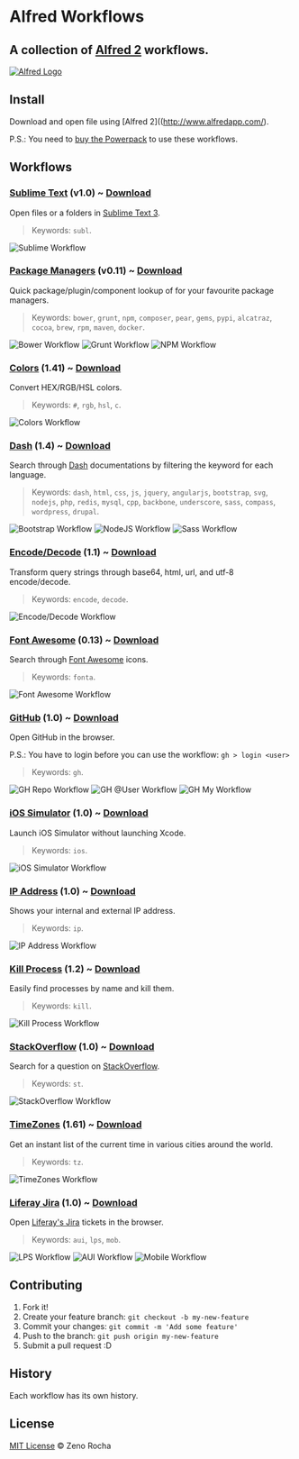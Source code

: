 # Alfred Workflows

## A collection of [Alfred 2](http://www.alfredapp.com/) workflows. ##

[![Alfred Logo](http://f.cl.ly/items/112u3G2z3g2B202W3e3p/alfred.png)](http://www.alfredapp.com/)

## Install

Download and open file using [Alfred 2]((http://www.alfredapp.com/).

P.S.: You need to [buy the Powerpack](https://buy.alfredapp.com/) to use these workflows.

## Workflows

### [Sublime Text](https://github.com/franzheidl/alfred-workflows/tree/master/open-with-sublime-text) (v1.0) ~ [Download](https://github.com/zenorocha/alfred-workflows/raw/master/sublime-text/sublime-text.alfredworkflow)

Open files or a folders in [Sublime Text 3](http://www.sublimetext.com/3).

> Keywords: `subl`.

![Sublime Workflow](http://f.cl.ly/items/3P0O2Z3p12253J3d3X2k/alfred-subl.png)

### [Package Managers](https://github.com/willfarrell/alfred-workflows/tree/master/Package%20Managers) (v0.11) ~ [Download](https://github.com/zenorocha/alfred-workflows/raw/master/package-managers/package-managers.alfredworkflow)

Quick package/plugin/component lookup of for your favourite package managers.

> Keywords: `bower`, `grunt`, `npm`, `composer`, `pear`, `gems`, `pypi`, `alcatraz`, `cocoa`, `brew`, `rpm`, `maven`, `docker`.

![Bower Workflow](http://f.cl.ly/items/3b2t2S3V3m3m2t0X350m/alfred-bower.png)
![Grunt Workflow](http://f.cl.ly/items/1Y220d3T1p2u1Y3C111g/alfred-grunt.png)
![NPM Workflow](http://f.cl.ly/items/3U1l2m2O2Z0R2j231g2i/alfred-npm.png)

### [Colors](https://github.com/TylerEich/Alfred-Extras) (1.41) ~ [Download](https://github.com/zenorocha/alfred-workflows/raw/master/colors/colors.alfredworkflow)

Convert HEX/RGB/HSL colors.

> Keywords: `#`, `rgb`, `hsl`, `c`.

![Colors Workflow](http://f.cl.ly/items/2r3u2W122v0v2A0e1n0U/alfred-colors.png)

### [Dash](https://github.com/willfarrell/alfred-workflows/tree/master/Dash) (1.4) ~ [Download](https://github.com/zenorocha/alfred-workflows/raw/master/dash/dash.alfredworkflow)

Search through [Dash](http://kapeli.com/dash) documentations by filtering the keyword for each language.

> Keywords: `dash`, `html`, `css`, `js`, `jquery`, `angularjs`, `bootstrap`, `svg`, `nodejs`, `php`, `redis`, `mysql`, `cpp`, `backbone`, `underscore`, `sass`, `compass`, `wordpress`, `drupal`.

![Bootstrap Workflow](http://f.cl.ly/items/3N370w0u1d2P0D1W3X1l/alfred-dash-bootstrap.png)
![NodeJS Workflow](http://f.cl.ly/items/3V3t2R0g002M1K070i0V/alfred-dash-nodejs.png)
![Sass Workflow](http://f.cl.ly/items/2l0C21331a242W2t3Q1L/alfred-dash-sass.png)

### [Encode/Decode](https://github.com/willfarrell/alfred-workflows) (1.1) ~ [Download](https://github.com/zenorocha/alfred-workflows/raw/master/encode-decode/encode-decode.alfredworkflow)

Transform query strings through base64, html, url, and utf-8 encode/decode.

> Keywords: `encode`, `decode`.

![Encode/Decode Workflow](http://f.cl.ly/items/2J3m1G1N46050I0E0w3n/alfred-encode.png)

### [Font Awesome](https://github.com/ruedap/alfred2-font-awesome-workflow) (0.13) ~ [Download](https://github.com/zenorocha/alfred-workflows/raw/master/font-awesome/font-awesome.alfredworkflow)

Search through [Font Awesome](http://fortawesome.github.io/Font-Awesome/) icons.

> Keywords: `fonta`.

![Font Awesome Workflow](http://f.cl.ly/items/3w1I0U3W0s0i0X3w123u/alfred-fonta.png)

### [GitHub](https://github.com/gharlan/alfred-github-workflow) (1.0) ~ [Download](https://github.com/zenorocha/alfred-workflows/raw/master/github/github.alfredworkflow)

Open GitHub in the browser.

P.S.: You have to login before you can use the workflow: `gh > login <user>`

> Keywords: `gh`.

![GH Repo Workflow](http://f.cl.ly/items/0G3n1D3W1p2S3S2W3B1C/alfred-gh-repo.png)
![GH @User Workflow](http://f.cl.ly/items/3l3V092M363x1m262B21/alfred-gh-user.png)
![GH My Workflow](http://f.cl.ly/items/2H1J2g330h3E1l2W1A0o/alfred-gh-my.png)

### [iOS Simulator](http://www.alfredforum.com/topic/2126-launch-ios-simulator/) (1.0) ~ [Download](https://github.com/zenorocha/alfred-workflows/raw/master/ios-simulator/ios-simulator.alfredworkflow)

Launch iOS Simulator without launching Xcode.

> Keywords: `ios`.

![iOS Simulator Workflow](http://f.cl.ly/items/0e011X0Q162p0R2p463z/alfred-ios.png)

### [IP Address](http://dferg.us/ip-address-workflow/) (1.0) ~ [Download](https://github.com/zenorocha/alfred-workflows/raw/master/ip-address/ip-address.alfredworkflow)

Shows your internal and external IP address.

> Keywords: `ip`.

![IP Address Workflow](http://f.cl.ly/items/1i3Q3T3I3t053J2b0R05/alfred-ip.png)

### [Kill Process](https://github.com/nathangreenstein/alfred-process-killer) (1.2) ~ [Download](https://github.com/zenorocha/alfred-workflows/raw/master/kill-process/kill-process.alfredworkflow)

Easily find processes by name and kill them.

> Keywords: `kill`.

![Kill Process Workflow](http://f.cl.ly/items/0q0P1u0A0d1q1h1y1V0l/alfred-kill.png)

### [StackOverflow](https://github.com/xhinking/Alfred) (1.0) ~ [Download](https://github.com/zenorocha/alfred-workflows/raw/master/stack-overflow/stack-overflow.alfredworkflow)

Search for a question on [StackOverflow](http://stackoverflow.com).

> Keywords: `st`.

![StackOverflow Workflow](http://f.cl.ly/items/3T00363u1d3k30011K3P/alfred-st.png)

### [TimeZones](http://www.alfredforum.com/topic/491-timezones-a-world-clock-script-filter-updated-to-v161/) (1.61) ~ [Download](https://github.com/zenorocha/alfred-workflows/raw/master/time-zones/time-zones.alfredworkflow)

Get an instant list of the current time in various cities around the world.

> Keywords: `tz`.

![TimeZones Workflow](http://f.cl.ly/items/0q0Q0r240f0D1o340S0E/alfred-tz.png)

### [Liferay Jira](https://github.com/zenorocha/alfred-workflows/tree/master/liferay-jira) (1.0) ~ [Download](https://github.com/zenorocha/alfred-workflows/raw/master/liferay-jira/liferay-jira.alfredworkflow)

Open [Liferay's Jira](https://issues.liferay.com/) tickets in the browser.

> Keywords: `aui`, `lps`, `mob`.

![LPS Workflow](http://f.cl.ly/items/1j3z3o1R3z282k2u1Q37/alfred-lps.png)
![AUI Workflow](http://f.cl.ly/items/0C3i0q033M300n0p1o3Z/alfred-aui.png)
![Mobile Workflow](http://f.cl.ly/items/2E411H401A2q0N2S0E26/alfred-mob.png)

## Contributing

1. Fork it!
2. Create your feature branch: `git checkout -b my-new-feature`
3. Commit your changes: `git commit -m 'Add some feature'`
4. Push to the branch: `git push origin my-new-feature`
5. Submit a pull request :D

## History

Each workflow has its own history.

## License

[MIT License](http://zenorocha.mit-license.org/) © Zeno Rocha
